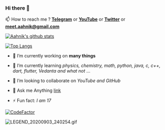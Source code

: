 ### Hi there 👋

📫 How to reach me ? **[Telegram](https://t.me/AahnikDaw)** or **[YouTube](https://www.youtube.com/channel/UCcEbN0d8iLTB6ZWBE_IDugg)** or **[Twitter](https://twitter.com/AahnikD)** or [**meet.aahnik@gmail.com**](mailto:meet.aahnik@gmail.com)


[![Aahnik's github stats](https://github-readme-stats.vercel.app/api?username=aahnik&count_private=true&show_icons=true)](https://twitter.com/AahnikD)

[![Top Langs](https://github-readme-stats.vercel.app/api/top-langs/?username=aahnik&hide=html)](https://medium.com/@aahnikdaw)


- 🔭 I’m currently working on **many things**
- 🌱 I’m currently learning *physics, chemistry, math, python, java, c, c++, dart, flutter, Vedanta and what not* ...
- 👯 I’m looking to collaborate on _YouTube and GitHub_
- 💬 Ask me Anything [link](https://github.com/aahnik/ama)


- ⚡ Fun fact: _I am 17_ 

[![CodeFactor](https://www.codefactor.io/repository/github/aahnik/aahnik/badge)](https://www.codefactor.io/repository/github/aahnik/aahnik)




![LEGEND_20200903_240254.gif](https://user-images.githubusercontent.com/66209958/92022577-18bbad80-ed79-11ea-8f43-44ffe798d9d8.gif)
